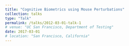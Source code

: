 ```yaml
---
title: "Cognitive Biometrics using Mouse Perturbations"
collection: talks
type: "Talk"
permalink: /talks/2012-03-01-talk-1
# venue: "UC San Francisco, Department of Testing"
date: 2017-03-01
# location: "San Francisco, California"
---
```

<!-- 
This is a description of your talk, which is a markdown files that can be all markdown-ified like any other post. Yay markdown! -->
